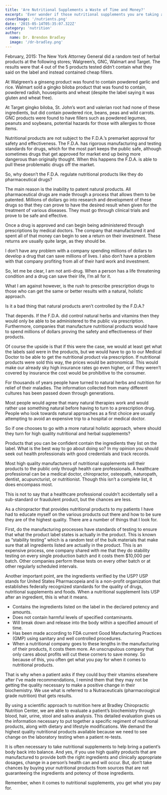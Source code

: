 ```yaml
---
title: 'Are Nutritional Supplements a Waste of Time and Money?'
excerpt: 'Ever wonder if those nutritional supplements you are taking are doing anything for you?'
coverImage: '/nutrients.png'
date: '2015-05-14T05:35:07.322Z'
category: 'nutrition'
author:
  name: Dr. Brendon Bradley
  image: '/dr-bradley.png'
---
```


February, 2015: The New York Attorney General did a random test of herbal products at the following stores; Walgreen’s, GNC, Walmart and Target. The results were that 4 out of the 5 products tested didn’t contain what they said on the label and instead contained cheap fillers.

At Walgreen’s a ginseng product was found to contain powdered garlic and rice. Walmart sold a gingko biloba product that was found to contain, powdered radish, houseplants and wheat (despite the label saying it was gluten and wheat free).

At Target gingko biloba, St. John’s wort and valerian root had none of these ingredients, but did contain powdered rice, beans, peas and wild carrots. GNC products were found to have fillers such as powdered legumes, peanuts and soybeans, potential hazards for those with allergies to those items.

Nutritional products are not subject to the F.D.A.’s premarket approval for safety and effectiveness. The F.D.A. has rigorous manufacturing and testing standards for drugs, which for the most part keeps the public safe, although sometimes drugs that get approved for market end up being more dangerous than originally thought. When this happens the F.D.A. is able to pull these problematic drugs off the market.

So, why doesn’t the F.D.A. regulate nutritional products like they do pharmaceutical drugs?

The main reason is the inability to patent natural products. All pharmaceutical drugs are made through a process that allows them to be patented. Millions of dollars go into research and development of these drugs so that they can prove to have the desired result when given for the treatment of various diseases. They must go through clinical trials and prove to be safe and effective.

Once a drug is approved and can begin being administered through prescriptions by medical doctors. The company that manufactured it and spent all of that money can begin to see a return on their investment. These returns are usually quite large, as they should be.

I don’t have any problem with a company spending millions of dollars to develop a drug that can save millions of lives. I also don’t have a problem with that company profiting from all of their hard work and investment.

So, let me be clear, I am not anti-drug. When a person has a life threatening condition and a drug can save their life, I’m all for it.

What I am against however, is the rush to prescribe prescription drugs to those who can get the same or better results with a natural, holistic approach.

Is it a bad thing that natural products aren’t controlled by the F.D.A.?

That depends. If the F.D.A. did control natural herbs and vitamins then they would only be able to be administered to the public via prescription. Furthermore, companies that manufacture nutritional products would have to spend millions of dollars proving the safety and effectiveness of their products.

Of course the upside is that if this were the case, we would at least get what the labels said were in the products, but we would have to go to our Medical Doctor to be able to get the nutritional product via prescription. If nutritional products were sold this way, the prices would be astronomical. This would make our already sky high insurance rates go even higher, or if they weren’t covered by insurance the cost would be prohibitive to the consumer.

For thousands of years people have turned to natural herbs and nutrition for relief of their maladies. The information collected from many different cultures has been passed down through generations.

Most people would agree that many natural therapies work and would rather use something natural before having to turn to a prescription drug. People who look towards natural approaches as a first choice are usually attempting to avoid an expensive trip to a hospital or medical doctor.

So if one chooses to go with a more natural holistic approach, where should they turn for high quality nutritional and herbal supplements?

Products that you can be confident contain the ingredients they list on the label. What is the best way to go about doing so? In my opinion you should seek out health professionals with good credentials and track records.

Most high quality manufacturers of nutritional supplements sell their products to the public only through health care professionals. A healthcare professional can be a medical doctor, chiropractor, osteopath, naturopath, dentist, acupuncturist, or nutritionist. Though this isn’t a complete list, it does encompass most.

This is not to say that a healthcare professional couldn’t accidentally sell a sub-standard or fraudulent product, but the chances are less.

As a chiropractor that provides nutritional products to my patients I have had to educate myself on the various products out there and how to be sure they are of the highest quality. There are a number of things that I look for.

First, do the manufacturing processes have standards of testing to ensure that what the product label states is actually in the product. This is known as “stability testing” which is a random test of the bulk materials that make sure that all ingredients listed are actually in the product. This is an expensive process, one company shared with me that they do stability testing on every single production batch and it costs them $10,000 per batch. Other companies perform these tests on every other batch or at other regularly scheduled intervals.

Another important point, are the ingredients verified by the USP? USP stands for United States Pharmacopeia and is a non-profit organization that establishes federally recognized standards for the quality of drugs, nutritional supplements and foods. When a nutritional supplement lists USP after an ingredient, this is what it means.

- Contains the ingredients listed on the label in the declared potency and amounts.
- Does not contain harmful levels of specified contaminants.
- Will break down and release into the body within a specified amount of time.
- Has been made according to FDA current Good Manufacturing Practices (GMP) using sanitary and well controlled procedures.
- When a nutritional company goes to these lengths in the manufacturing of their products, it costs them more. An unscrupulous company that only cares about profits will cut these corners to save money. So because of this, you often get what you pay for when it comes to nutritional products.

That is why when a patient asks if they could buy their vitamins elsewhere after I’ve made recommendations, I remind them that they may not be getting the quality necessary to make a positive change in their biochemistry. We use what is referred to a Nutraceuticals (pharmacological grade nutrition) that gets results.

By using a scientific approach to nutrition here at Bradley Chiropractic Nutrition Center, we are able to evaluate a patient’s biochemistry through blood, hair, urine, stool and saliva analysis. This detailed evaluation gives us the information necessary to put together a specific regiment of nutritional products, along with dietary and lifestyle modifications. We demand the highest quality nutritional products available because we need to see change on the laboratory testing when a patient re-tests.

It is often necessary to take nutritional supplements to help bring a patient’s body back into balance. And yes, if you use high quality products that are manufactured to provide both the right ingredients and clinically appropriate dosages, change in a person’s health can and will occur. But, don’t take chances by buying your nutritional products from sources that are not guaranteeing the ingredients and potency of those ingredients.

Remember, when it comes to nutritional supplements, you get what you pay for.
